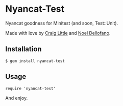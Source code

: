 # Nyancat-Test

Nyancat goodness for Minitest (and soon, Test::Unit).

Made with love by [Craig Little](https://github.com/craiglittle) and [Noel
Dellofano](https://github.com/pinkvelociraptor).

## Installation

    $ gem install nyancat-test

## Usage

    require 'nyancat-test'

And enjoy.
